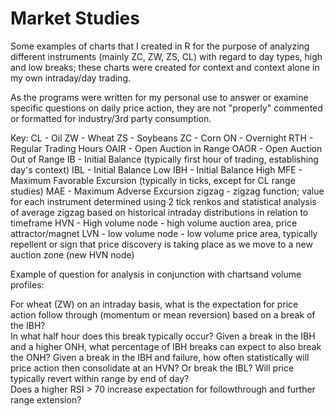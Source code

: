 # Market Studies
Some examples of charts that I created in R for the purpose of analyzing different instruments (mainly ZC, ZW, ZS, CL) with regard to day types, high and low breaks; these charts were created for context and context alone in my own intraday/day trading. 

As the programs were written for my personal use to answer or examine specific questions on daily price action, they are not "properly" commented or formatted for industry/3rd party consumption.  

Key:
CL - Oil
ZW  - Wheat
ZS - Soybeans
ZC - Corn
ON - Overnight
RTH - Regular Trading Hours
OAIR - Open Auction in Range
OAOR - Open Auction Out of Range
IB - Initial Balance (typically first hour of trading, establishing day's context)
IBL - Initial Balance Low
IBH - Initial Balance High
MFE - Maximum Favorable Excursion (typically in ticks, except for CL range studies)
MAE - Maximum Adverse Excursion
zigzag - zigzag function; value for each instrument determined using 2 tick renkos and statistical analysis of average zigzag based on historical intraday distributions in relation to timeframe
HVN - High volume node  - high volume auction area, price attractor/magnet
LVN - low volume node  - low volume price area, typically repellent or sign that price discovery is taking place as we move to a new auction zone (new HVN node)

Example of question for analysis in conjunction with chartsand volume profiles:

For wheat (ZW) on an intraday basis, what is the expectation for price action follow through (momentum or mean reversion) based on a break of the IBH?  
In what half hour does this break typically occur? 
Given a break in the IBH and a higher ONH, what percentage of IBH breaks can expect to also break the ONH? 
Given a break in the IBH and failure, how often statistically will price action then consolidate at an HVN?  Or break the IBL?
Will price typically revert within range by end of day?  
Does a higher RSI > 70 increase expectation for followthrough and further range extension?

